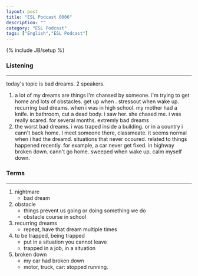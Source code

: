 ```yaml
---
layout: post
title: "ESL Podcast 0006"
description: ""
category: "ESL Podcast"
tags: ["English","ESL Podcast"]
---
```

{% include JB/setup %}

### Listening
-----
today's topic is bad dreams. 2 speakers.
1. a lot of my dreams are things i'm chansed by someone. i'm trying to get home and lots of obstacles. get up when . stressout when wake up. recurring bad dreams. when i was in high school. my mother had a knife. in bathroom, cut a dead body. i saw her. she chased me. i was really scared. for several months. extremly bad dreams
2. the worst bad dreams. i was traped inside a building. or in a country i cann't back home. I meet someone there, classmeate. it seems normal when i had the dreamd. situations that never ocoured. related to things happened recently. for example, a car never get fixed. in highway broken down. cann't go home. sweeped when wake up. calm myself down. 

### Terms
--------
1. nightmare
    * bad dream
2. obstacle
    * things prevent us going or doing something we do 
    * obstacle course in school
3. recurring dreams
    * repeat, have that dream multiple times
4. to be trapped, being trapped
    * put in a situation you cannot leave
    * trapped in a job, in a situation
5. broken down
    * my car had broken down
    * motor, truck, car: stopped running.  
     